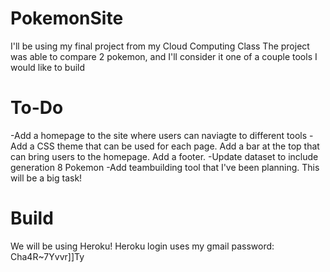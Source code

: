 # PokemonSite
I'll be using my final project from my Cloud Computing Class
The project was able to compare 2 pokemon, and I'll consider it one of a couple tools I would like to build

# To-Do
-Add a homepage to the site where users can naviagte to different tools
-Add a CSS theme that can be used for each page. Add a bar at the top that can bring users to the homepage. Add a footer.
-Update dataset to include generation 8 Pokemon
-Add teambuilding tool that I've been planning. This will be a big task!

# Build
We will be using Heroku!
Heroku login uses my gmail
password: Cha4R~7Yvvr]]Ty
